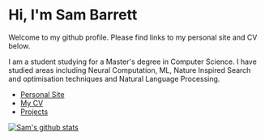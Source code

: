 # Hi, I'm Sam Barrett


Welcome to my github profile. Please find links to my personal site and CV below.

I am a student studying for a Master's degree in Computer Science. I have studied areas including Neural Computation, ML, Nature Inspired Search and optimisation techniques and Natural Language Processing.


- [Personal Site](https://sam-barrett.codes)
- [My CV](https://sam-barrett.codes/pages/cv)
- [Projects](https://sam-barrett.codes/pages/projects)


[![Sam's github stats](https://github-readme-stats-six-tau.vercel.app/api?username=barrett370&count_private=true)](https://github.com/anuraghazra/github-readme-stats)
